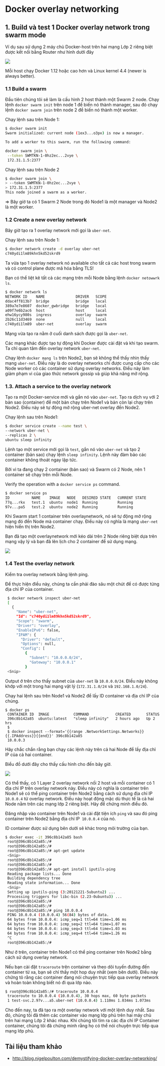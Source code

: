 # Docker overlay networking
## 1. Build và test 1 Docker overlay network trong swarm mode
Ví dụ sau sử dụng 2 máy chủ Docker-host trên hai mạng Lớp 2 riêng biệt được kết nối bằng Router như hình dưới đây

<img src=https://i.imgur.com/p32PJvA.png>

Mỗi host chạy Docker 1.12 hoặc cao hơn và Linux kernel 4.4 (newer is always better).

### 1.1 Build a swarm
Đầu tiên chúng tôi sẽ làm là cấu hình 2 host thành một Swarm 2 node. Chạy lệnh `docker swarm init` trên node 1 để biến nó thành manager, sau đó chạy lệnh `docker swarm join` trên node 2 để biến nó thành một worker.

Chạy lệnh sau trên Node 1:
```sh
$ docker swarm init
Swarm initialized: current node (1ex3...o3px) is now a manager.

To add a worker to this swarm, run the following command:

docker swarm join \
 --token SWMTKN-1-0hz2ec...2vye \
 172.31.1.5:2377
 ```
 Chạy lệnh sau trên Node 2
 ```sh
 $ docker swarm join \
> --token SWMTKN-1-0hz2ec...2vye \
> 172.31.1.5:2377
This node joined a swarm as a worker.
```
=> Bây giờ ta có 1 Swarm 2 Node trong đó Node1 là một manager và Node2 là một worker.

### 1.2 Create a new overlay network
Bây giờ tạo ra 1  overlay network mới gọi là `uber-net`.

Chạy lệnh sau trên Node 1:

```sh
$ docker network create -d overlay uber-net
c740ydi1lm89khn5kd52skrd9
```

Ta vừa tạo 1 overlay network nó available cho tất cả các host trong swarm và có control plane được mã hóa bằng TLS!

Bạn có thể liệt kê tất cả các mạng trên mỗi Node bằng lệnh `docker netowwrk ls`.
```sh
$ docker network ls
NETWORK ID    NAME              DRIVER   SCOPE
ddac4ff813b7  bridge            bridge   local
389a7e7e8607  docker_gwbridge   bridge   local
a09f7e6b2ac6  host              host     local
ehw16ycy980s  ingress           overlay  swarm
2b26c11d3469  none              null     local
c740ydi1lm89  uber-net          overlay  swarm
```
Mạng vừa tạo ra nằm ở cuối danh sách được gọi là `uber-net`.

Các mạng khác được tạo tự động khi Docker được cài đặt và khi tạo swarm. Ta chỉ quan tâm đến overlay network `uber-net`.

Chạy lệnh `docker mạng ls` trên Node2, bạn sẽ không thể thấy nhìn thấy mạng `uber-net`. Điều này là do overlay networks chỉ được cung cấp cho các Node worker có các container sử dụng overlay networks. Điều này làm giảm phạm vi của giao thức network gossip và giúp khả năng mở rộng.

### 1.3. Attach a service to the overlay network

Tạo ra một Docker-service mới và gắn nó vào `uber-net`. Tạo ra dịch vụ với 2 bản sao (container) để một bản chạy trên Node1 và bản còn lại chạy trên Node2. Điều này sẽ tự động mở rộng uber-net overlay đến Node2.

Chạy lệnh sau trên Node1:
```sh
$ docker service create --name test \
--network uber-net \
--replicas 2 \
ubuntu sleep infinity
```
Lệnh tạo một service mới gọi là `test`, gắn nó vào `uber-net` và tạo 2 container (bản sao) chạy lệnh `sleep infinity`. Lệnh này đảm bảo các container không thoát ngay lập tức.

Bởi vì ta đang chạy 2 container (bản sao) và Swarm có 2 Node, nên 1 container sẽ chạy trên mỗi Node.

Verify the operation with a `docker service ps` command.
```sh
$ docker service ps
ID          NAME    IMAGE   NODE   DESIRED STATE   CURRENT STATE
77q...rkx   test.1  ubuntu  node1  Running         Running
97v...pa5   test.2  ubuntu  node2  Running         Running
```
Khi Swarm start 1 container trên overlaynetwork, nó sẽ tự động mở rộng mạng đó đến Node mà container chạy. Điều này có nghĩa là mạng `uber-net` hiện hiển thị trên Node2.

Bạn đã tạo một overlaynetwork mới kéo dài trên 2 Node riêng biệt dựa trên mạng vậy lý và bạn đã lên lịch cho 2 container để sử dụng mạng.

<img src=https://i.imgur.com/OYSu9bW.png>

### 1.4 Test the overlay network

Kiểm tra overlay network bằng lệnh ping.

Để thực hiện điều này, chúng ta cần phải đào sâu một chút để có được từng địa chỉ IP của container.
```sh
 $ docker network inspect uber-net
 [
   {
     "Name": "uber-net",
     "Id": "c740ydi1lm89khn5kd52skrd9",
     "Scope": "swarm",
     "Driver": "overlay",
     "EnableIPv6": false,
     "IPAM": {
       "Driver": "default",
       "Options": null,
       "Config": [
         {
           "Subnet": "10.0.0.0/24",
           "Gateway": "10.0.0.1"
         }
 <Snip>
```
Output ở trên cho thấy subnet của `uber-net` là `10.0.0.0/24`. Điều này không khớp với một trong hai mạng vật lý (`172.31.1.0/24` và `192.168.1.0/24`).

Chạy hai lệnh sau trên Node1 và Node2 để lấy ID container và địa chỉ IP của chúng.
```
$ docker ps
 CONTAINER ID  IMAGE           COMMAND            CREATED       STATUS
 396c8b142a85  ubuntu:latest   "sleep infinity"   2 hours ago   Up 2 hrs
 $
 $ docker inspect --format='{{range .NetworkSettings.Networks}}{{.IPAddress}}{{end}}' 396c8b142a85
 10.0.0.3
```
Hãy chắc chắn rằng bạn chạy các lệnh này trên cả hai Node để lấy địa chỉ IP của cả hai container.

Biểu đồ dưới đây cho thấy cấu hình cho đến bây giờ.

<img src=https://i.imgur.com/nab7ER8.png>

Có thể thấy, có 1 Layer 2 overlay network nối 2 host và mỗi container có 1 địa chỉ IP trên overlay network này. Điều này có nghĩa là container trên Node1 sẽ có thể ping container trên Node2 bằng cách sử dụng địa chỉ IP `10.0.0.4` từ overlay network. Điều này hoạt động mặc dù thực tế là cả hai Node nằm trên các mạng lớp 2 riêng biệt. Hãy để chứng minh điều đó.

Đăng nhập vào container trên Node1 và cài đặt tiện ích `ping` và sau đó ping container trên Node2 bằng địa chỉ IP` 10.0.0.4` của nó.

ID container được sử dụng bên dưới sẽ khác trong môi trường của bạn.

```sh
$ docker exec -it 396c8b142a85 bash
 root@396c8b142a85:/#
 root@396c8b142a85:/#
 root@396c8b142a85:/# apt-get update
 <Snip>
 root@396c8b142a85:/#
 root@396c8b142a85:/#
 root@396c8b142a85:/# apt-get install iputils-ping
 Reading package lists... Done
 Building dependency tree
 Reading state information... Done
 <Snip>
 Setting up iputils-ping (3:20121221-5ubuntu2) ...
 Processing triggers for libc-bin (2.23-0ubuntu3) ...
 root@396c8b142a85:/#
 root@396c8b142a85:/#
 root@396c8b142a85:/# ping 10.0.0.4
 PING 10.0.0.4 (10.0.0.4) 56(84) bytes of data.
 64 bytes from 10.0.0.4: icmp_seq=1 ttl=64 time=1.06 ms
 64 bytes from 10.0.0.4: icmp_seq=2 ttl=64 time=1.07 ms
 64 bytes from 10.0.0.4: icmp_seq=3 ttl=64 time=1.03 ms
 64 bytes from 10.0.0.4: icmp_seq=4 ttl=64 time=1.26 ms
 ^C
 root@396c8b142a85:/#
```
Như ở trên, container trên Node1 có thể ping container trên Node2 bằng cách sử dụng overlay network.

Nếu bạn cài đặt `traceroute` trên container và theo dõi tuyến đường đến container từ xa, bạn sẽ chỉ thấy một hop duy nhất (xem bên dưới). Điều này chứng tỏ rằng các container đang nói chuyện trực tiếp qua overlay network và hoàn toàn không biết nó đi qua lớp nào.

```sh
$ root@396c8b142a85:/# traceroute 10.0.0.4
 traceroute to 10.0.0.4 (10.0.0.4), 30 hops max, 60 byte packets
 1 test-svc.2.97v...a5.uber-net (10.0.0.4) 1.110ms 1.034ms 1.073ms
 ```
 
Cho đến nay, ta đã tạo ra một overlay network với một lệnh duy nhất. Sau đó, chúng tôi đã thêm các container vào mạng lớp phủ trên hai máy chủ trên hai mạng Lớp 2 khác nhau. Khi chúng tôi tìm ra các địa chỉ IP Container container, chúng tôi đã chứng minh rằng họ có thể nói chuyện trực tiếp qua mạng lớp phủ.

## Tài liệu tham khảo
- http://blog.nigelpoulton.com/demystifying-docker-overlay-networking/
